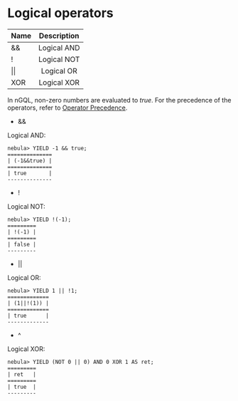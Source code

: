 # Logical operators

|  **Name**    |  **Description**    |
|:----|:----:|
|   &&     |   Logical AND     |
|   !      |   Logical NOT     |
|   \|\|   |   Logical OR   |
|   XOR      |   Logical XOR  |

In nGQL, non-zero numbers are evaluated to _true_. For the precedence of the operators, refer to [Operator Precedence](8.precedence.md).

* &&

Logical AND:

```ngql
nebula> YIELD -1 && true;
==============
| (-1&&true) |
==============
| true       |
--------------
```

* !

Logical NOT:

```ngql
nebula> YIELD !(-1);
=========
| !(-1) |
=========
| false |
---------
```

* ||

Logical OR:

```ngql
nebula> YIELD 1 || !1;
=============
| (1||!(1)) |
=============
| true      |
-------------
```

* ^

Logical XOR:

```ngql
nebula> YIELD (NOT 0 || 0) AND 0 XOR 1 AS ret;
=========
| ret   |
=========
| true  |
---------
```
